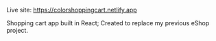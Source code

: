 Live site: https://colorshoppingcart.netlify.app

Shopping cart app built in React; Created to replace my previous eShop project.
